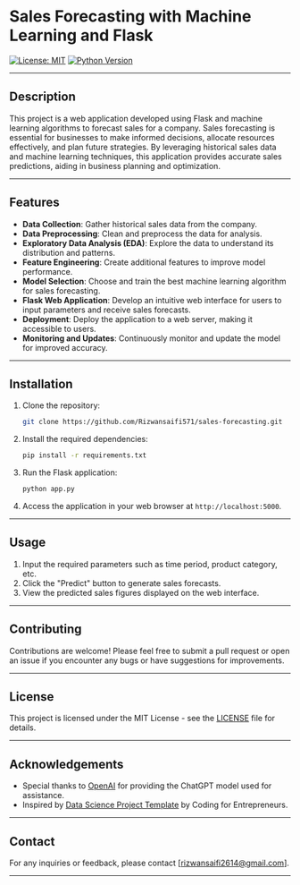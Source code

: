 # Sales Forecasting with Machine Learning and Flask


[![License: MIT](https://img.shields.io/badge/License-MIT-yellow.svg)](https://opensource.org/licenses/MIT)
[![Python Version](https://img.shields.io/badge/python-3.7%20|%203.8%20|%203.9-blue)](https://www.python.org/downloads/)

---

## Description

This project is a web application developed using Flask and machine learning algorithms to forecast sales for a company. Sales forecasting is essential for businesses to make informed decisions, allocate resources effectively, and plan future strategies. By leveraging historical sales data and machine learning techniques, this application provides accurate sales predictions, aiding in business planning and optimization.

---

## Features

- **Data Collection**: Gather historical sales data from the company.
- **Data Preprocessing**: Clean and preprocess the data for analysis.
- **Exploratory Data Analysis (EDA)**: Explore the data to understand its distribution and patterns.
- **Feature Engineering**: Create additional features to improve model performance.
- **Model Selection**: Choose and train the best machine learning algorithm for sales forecasting.
- **Flask Web Application**: Develop an intuitive web interface for users to input parameters and receive sales forecasts.
- **Deployment**: Deploy the application to a web server, making it accessible to users.
- **Monitoring and Updates**: Continuously monitor and update the model for improved accuracy.

---

## Installation

1. Clone the repository:

    ```bash
    git clone https://github.com/Rizwansaifi571/sales-forecasting.git
    ```

2. Install the required dependencies:

    ```bash
    pip install -r requirements.txt
    ```

3. Run the Flask application:

    ```bash
    python app.py
    ```

4. Access the application in your web browser at `http://localhost:5000`.

---

## Usage

1. Input the required parameters such as time period, product category, etc.
2. Click the "Predict" button to generate sales forecasts.
3. View the predicted sales figures displayed on the web interface.

---

## Contributing

Contributions are welcome! Please feel free to submit a pull request or open an issue if you encounter any bugs or have suggestions for improvements.

---

## License

This project is licensed under the MIT License - see the [LICENSE](LICENSE) file for details.

---

## Acknowledgements

- Special thanks to [OpenAI](https://openai.com) for providing the ChatGPT model used for assistance.
- Inspired by [Data Science Project Template](https://github.com/codingforentrepreneurs/Data-Science-Project-Template) by Coding for Entrepreneurs.

---

## Contact

For any inquiries or feedback, please contact [rizwansaifi2614@gmail.com].

---

